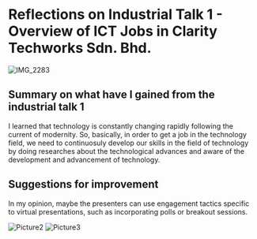 # Reflections on Industrial Talk 1 - Overview of ICT Jobs in Clarity Techworks Sdn. Bhd.

![IMG_2283](https://github.com/abidmyra/E-PORTFOLIO/assets/148435590/81881016-988a-4f1f-aa23-13e0f562d25e)

## Summary on what have I gained from the industrial talk 1

I learned that technology is constantly changing rapidly following the current of modernity. So, basically, in order to get a job in the technology field, we need to continuosuly develop our skills in the field of technology by doing researches about the technological advances and aware of the development and advancement of technology.

## Suggestions for improvement

In my opinion, maybe the presenters can use engagement tactics specific to virtual presentations, such as incorporating polls or breakout sessions.

![Picture2](https://github.com/abidmyra/E-PORTFOLIO/assets/148435590/41c30343-694e-402d-b569-e0c3f429bfe4)
![Picture3](https://github.com/abidmyra/E-PORTFOLIO/assets/148435590/4bf179ac-e4b8-41f3-b1ee-ae281a78ebff)
